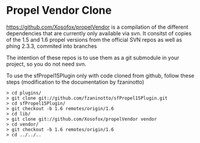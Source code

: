 Propel Vendor Clone
===================

https://github.com/Xosofox/propelVendor is a compilation of the different dependencies that are currently only available via svn.
It consitst of copies of the 1.5 and 1.6 propel versions from the official SVN repos as well as phing 2.3.3, commited into branches

The intention of these repos is to use them as a git submodule in your project, so you do not need svn.


To use the sfPropel15Plugin only with code cloned from github, follow these steps
(modification to the documentation by fzaninotto)

    > cd plugins/
    > git clone git://github.com/fzaninotto/sfPropel15Plugin.git
    > cd sfPropel15Plugin/
    > git checkout -b 1.6 remotes/origin/1.6
    > cd lib/
    > git clone git://github.com/Xosofox/propelVendor vendor
    > cd vendor/
    > git checkout -b 1.6 remotes/origin/1.6
    > cd ../../..


